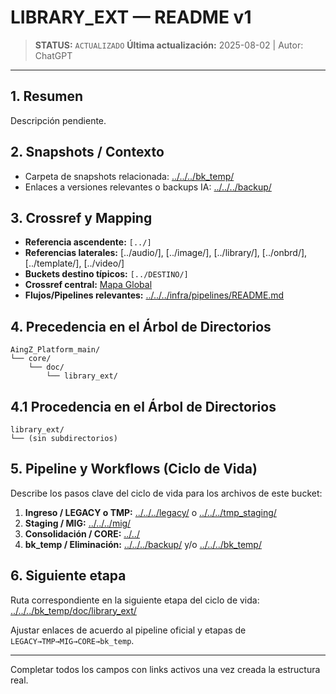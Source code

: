 # LIBRARY_EXT — README v1

> **STATUS:** `ACTUALIZADO`
> **Última actualización:** 2025-08-02 | Autor: ChatGPT

---

## 1. Resumen
Descripción pendiente.

## 2. Snapshots / Contexto
- Carpeta de snapshots relacionada: [../../../bk_temp/](../../../bk_temp/)
- Enlaces a versiones relevantes o backups IA: [../../../backup/](../../../backup/)

## 3. Crossref y Mapping
- **Referencia ascendente:** `[../]`
- **Referencias laterales:** [../audio/], [../image/], [../library/], [../onbrd/], [../template/], [../video/]
- **Buckets destino típicos:** `[../DESTINO/]`
- **Crossref central:** [Mapa Global](../../data/crossref_mapping_buckets_aingz_platform_v_1_20250731.md)
- **Flujos/Pipelines relevantes:** [../../../infra/pipelines/README.md](../../../infra/pipelines/README.md)

## 4. Precedencia en el Árbol de Directorios
```text
AingZ_Platform_main/
└── core/
    └── doc/
        └── library_ext/
```

## 4.1 Procedencia en el Árbol de Directorios
```text
library_ext/
└── (sin subdirectorios)
```

## 5. Pipeline y Workflows (Ciclo de Vida)
Describe los pasos clave del ciclo de vida para los archivos de este bucket:
1. **Ingreso / LEGACY o TMP:** [../../../legacy/](../../../legacy/) o [../../../tmp_staging/](../../../tmp_staging/)
2. **Staging / MIG:** [../../../mig/](../../../mig/)
3. **Consolidación / CORE:** [../../](../../)
4. **bk_temp / Eliminación:** [../../../backup/](../../../backup/) y/o [../../../bk_temp/](../../../bk_temp/)

## 6. Siguiente etapa
Ruta correspondiente en la siguiente etapa del ciclo de vida: [../../../bk_temp/doc/library_ext/](../../../bk_temp/doc/library_ext/)

Ajustar enlaces de acuerdo al pipeline oficial y etapas de `LEGACY→TMP→MIG→CORE→bk_temp`.

---

Completar todos los campos con links activos una vez creada la estructura real.

